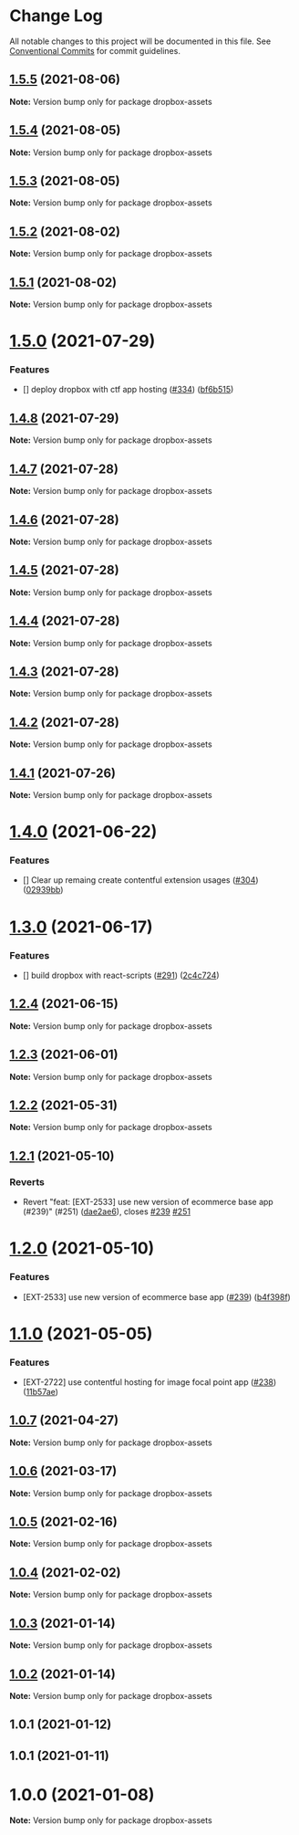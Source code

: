 # Change Log

All notable changes to this project will be documented in this file.
See [Conventional Commits](https://conventionalcommits.org) for commit guidelines.

## [1.5.5](https://github.com/contentful/apps/compare/dropbox-assets@1.5.4...dropbox-assets@1.5.5) (2021-08-06)

**Note:** Version bump only for package dropbox-assets





## [1.5.4](https://github.com/contentful/apps/compare/dropbox-assets@1.5.3...dropbox-assets@1.5.4) (2021-08-05)

**Note:** Version bump only for package dropbox-assets





## [1.5.3](https://github.com/contentful/apps/compare/dropbox-assets@1.5.2...dropbox-assets@1.5.3) (2021-08-05)

**Note:** Version bump only for package dropbox-assets





## [1.5.2](https://github.com/contentful/apps/compare/dropbox-assets@1.5.1...dropbox-assets@1.5.2) (2021-08-02)

**Note:** Version bump only for package dropbox-assets





## [1.5.1](https://github.com/contentful/apps/compare/dropbox-assets@1.5.0...dropbox-assets@1.5.1) (2021-08-02)

**Note:** Version bump only for package dropbox-assets





# [1.5.0](https://github.com/contentful/apps/compare/dropbox-assets@1.4.8...dropbox-assets@1.5.0) (2021-07-29)


### Features

* [] deploy dropbox with ctf app hosting ([#334](https://github.com/contentful/apps/issues/334)) ([bf6b515](https://github.com/contentful/apps/commit/bf6b515e72aff949661fc3ce072da4202f80c418))





## [1.4.8](https://github.com/contentful/apps/compare/dropbox-assets@1.4.7...dropbox-assets@1.4.8) (2021-07-29)

**Note:** Version bump only for package dropbox-assets





## [1.4.7](https://github.com/contentful/apps/compare/dropbox-assets@1.4.6...dropbox-assets@1.4.7) (2021-07-28)

**Note:** Version bump only for package dropbox-assets





## [1.4.6](https://github.com/contentful/apps/compare/dropbox-assets@1.4.5...dropbox-assets@1.4.6) (2021-07-28)

**Note:** Version bump only for package dropbox-assets





## [1.4.5](https://github.com/contentful/apps/compare/dropbox-assets@1.4.4...dropbox-assets@1.4.5) (2021-07-28)

**Note:** Version bump only for package dropbox-assets





## [1.4.4](https://github.com/contentful/apps/compare/dropbox-assets@1.4.3...dropbox-assets@1.4.4) (2021-07-28)

**Note:** Version bump only for package dropbox-assets





## [1.4.3](https://github.com/contentful/apps/compare/dropbox-assets@1.4.2...dropbox-assets@1.4.3) (2021-07-28)

**Note:** Version bump only for package dropbox-assets





## [1.4.2](https://github.com/contentful/apps/compare/dropbox-assets@1.4.1...dropbox-assets@1.4.2) (2021-07-28)

**Note:** Version bump only for package dropbox-assets





## [1.4.1](https://github.com/contentful/apps/compare/dropbox-assets@1.4.0...dropbox-assets@1.4.1) (2021-07-26)

**Note:** Version bump only for package dropbox-assets





# [1.4.0](https://github.com/contentful/apps/compare/dropbox-assets@1.3.0...dropbox-assets@1.4.0) (2021-06-22)


### Features

* [] Clear up remaing create contentful extension usages ([#304](https://github.com/contentful/apps/issues/304)) ([02939bb](https://github.com/contentful/apps/commit/02939bbb9d4bd4d7161dddb9beace375e0027ab1))





# [1.3.0](https://github.com/contentful/apps/compare/dropbox-assets@1.2.4...dropbox-assets@1.3.0) (2021-06-17)


### Features

* [] build dropbox with react-scripts ([#291](https://github.com/contentful/apps/issues/291)) ([2c4c724](https://github.com/contentful/apps/commit/2c4c72426370b73436d7bda1c69a14ba6ca5c14a))





## [1.2.4](https://github.com/contentful/apps/compare/dropbox-assets@1.2.3...dropbox-assets@1.2.4) (2021-06-15)

**Note:** Version bump only for package dropbox-assets





## [1.2.3](https://github.com/contentful/apps/compare/dropbox-assets@1.2.2...dropbox-assets@1.2.3) (2021-06-01)

**Note:** Version bump only for package dropbox-assets





## [1.2.2](https://github.com/contentful/apps/compare/dropbox-assets@1.2.1...dropbox-assets@1.2.2) (2021-05-31)

**Note:** Version bump only for package dropbox-assets





## [1.2.1](https://github.com/contentful/apps/compare/dropbox-assets@1.2.0...dropbox-assets@1.2.1) (2021-05-10)


### Reverts

* Revert "feat: [EXT-2533] use new version of ecommerce base app (#239)" (#251) ([dae2ae6](https://github.com/contentful/apps/commit/dae2ae66181543a93981b1b97cc9dfc71e5abf16)), closes [#239](https://github.com/contentful/apps/issues/239) [#251](https://github.com/contentful/apps/issues/251)





# [1.2.0](https://github.com/contentful/apps/compare/dropbox-assets@1.1.0...dropbox-assets@1.2.0) (2021-05-10)


### Features

* [EXT-2533] use new version of ecommerce base app ([#239](https://github.com/contentful/apps/issues/239)) ([b4f398f](https://github.com/contentful/apps/commit/b4f398f7fe4fb2952e8505a7657b876861fe3a24))





# [1.1.0](https://github.com/contentful/apps/compare/dropbox-assets@1.0.7...dropbox-assets@1.1.0) (2021-05-05)


### Features

* [EXT-2722] use contentful hosting for image focal point app ([#238](https://github.com/contentful/apps/issues/238)) ([11b57ae](https://github.com/contentful/apps/commit/11b57ae3e4fb5dd376544d89056430b71883517c))





## [1.0.7](https://github.com/contentful/apps/compare/dropbox-assets@1.0.6...dropbox-assets@1.0.7) (2021-04-27)

**Note:** Version bump only for package dropbox-assets





## [1.0.6](https://github.com/contentful/apps/compare/dropbox-assets@1.0.5...dropbox-assets@1.0.6) (2021-03-17)

**Note:** Version bump only for package dropbox-assets





## [1.0.5](https://github.com/contentful/apps/compare/dropbox-assets@1.0.4...dropbox-assets@1.0.5) (2021-02-16)

**Note:** Version bump only for package dropbox-assets





## [1.0.4](https://github.com/contentful/apps/compare/dropbox-assets@1.0.3...dropbox-assets@1.0.4) (2021-02-02)

**Note:** Version bump only for package dropbox-assets





## [1.0.3](https://github.com/contentful/apps/compare/dropbox-assets@1.0.2...dropbox-assets@1.0.3) (2021-01-14)

**Note:** Version bump only for package dropbox-assets





## [1.0.2](https://github.com/contentful/apps/compare/dropbox-assets@1.0.1...dropbox-assets@1.0.2) (2021-01-14)

**Note:** Version bump only for package dropbox-assets





## 1.0.1 (2021-01-12)



## 1.0.1 (2021-01-11)



# 1.0.0 (2021-01-08)

**Note:** Version bump only for package dropbox-assets
